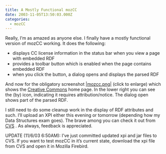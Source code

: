 ```yaml
---
title: A Mostly Functional mozCC
date: 2003-11-05T13:50:03.000Z
categories:
  - mozCC
---
```

Really, I’m as amazed as anyone else. I finally have a mostly functional version of mozCC working. It does the following:

<ul class="simple">
  <li>
    displays <span class="caps">CC</span> license information in the status bar when you view a page with embedded <span class="caps">RDF</span>
  </li>
  <li>
    provides a toolbar button which is enabled when the page contains embedded <span class="caps">RDF</span>
  </li>
  <li>
    when you click the button, a dialog opens and displays the parsed <span class="caps">RDF</span>
  </li>
</ul>

And now for the obligatory screenshot [|mozcc.png|][1]  (click to enlarge) which shows the [Creative Commons][2]  home page. In the lower right you can see the (by) icon, indicating it requires attribution/notice. The dialog open shows part of the parsed <span class="caps">RDF</span>.

I still need to do some cleanup work in the display of <span class="caps">RDF</span> attributes and such. I’ll upload an <span class="caps">XPI</span> either this evening or tomorrow (depending how my Data Structures exam goes). The brave among you can check it out from [<span class="caps">CVS</span>][3] . As always, feedback is appreciated.

<span class="caps">UPDATE</span> (11/6/03 6:<span class="caps">50AM</span>): I’ve just committed updated xpi and jar files to <span class="caps">CVS</span>. If you want to test mozCC in it’s current state, download the xpi file from <span class="caps">CVS</span> and open it in Mozilla Firebird.


 [1]: http://www.yergler.net/averages/archives/images/mozcc.png
 [2]: http://www.creativecommons.org
 [3]: http://yergler.net/cvs/viewcvs.cgi/mozcc/
